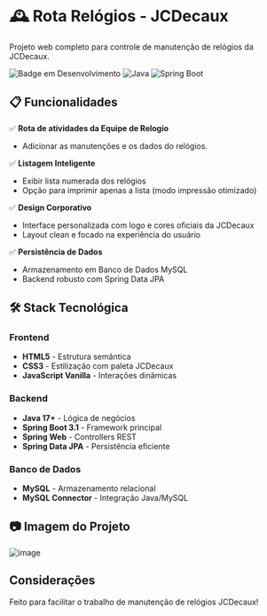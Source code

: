 # 🕰️ Rota Relógios - JCDecaux

Projeto web completo para controle de manutenção de relógios da JCDecaux.

![Badge em Desenvolvimento](https://img.shields.io/badge/STATUS-EM%20DESENVOLVIMENTO-green)
![Java](https://img.shields.io/badge/Java-17%2B-red)
![Spring Boot](https://img.shields.io/badge/Spring%20Boot-3.1-blue)

## 📋 Funcionalidades

✅ **Rota de atividades da Equipe de Relogio**  
   - Adicionar as manutenções e os dados do relógios.

✅ **Listagem Inteligente**  
   - Exibir lista numerada dos relógios   
   - Opção para imprimir apenas a lista (modo impressão otimizado)

✅ **Design Corporativo**  
   - Interface personalizada com logo e cores oficiais da JCDecaux  
   - Layout clean e focado na experiência do usuário

✅ **Persistência de Dados**  
   - Armazenamento em Banco de Dados MySQL  
   - Backend robusto com Spring Data JPA

## 🛠️ Stack Tecnológica

### Frontend
- **HTML5** - Estrutura semântica
- **CSS3** - Estilização com paleta JCDecaux
- **JavaScript Vanilla** - Interações dinâmicas

### Backend
- **Java 17+** - Lógica de negócios
- **Spring Boot 3.1** - Framework principal
- **Spring Web** - Controllers REST
- **Spring Data JPA** - Persistência eficiente

### Banco de Dados
- **MySQL** - Armazenamento relacional
- **MySQL Connector** - Integração Java/MySQL


##  📷 Imagem do Projeto
![image](https://github.com/user-attachments/assets/3ac8d3b1-c707-4f7b-9ef6-1fdd28de6d45)

##  Considerações
Feito  para facilitar o trabalho de manutenção de relógios JCDecaux!

